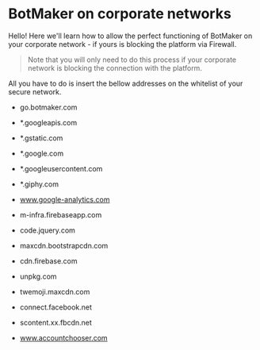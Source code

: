 # BotMaker on corporate networks

Hello! Here we'll learn how to allow the perfect functioning of BotMaker on your corporate network - if yours is blocking the platform via Firewall.

>Note that you will only need to do this process if your corporate network is blocking the connection with the platform.

All you have to do is insert the bellow addresses on the whitelist of your secure network.

- go.botmaker.com

- *.googleapis.com

- *.gstatic.com

- *.google.com

- *.googleusercontent.com

- *.giphy.com

- www.google-analytics.com

- m-infra.firebaseapp.com

- code.jquery.com

- maxcdn.bootstrapcdn.com

- cdn.firebase.com

- unpkg.com

- twemoji.maxcdn.com

- connect.facebook.net

- scontent.xx.fbcdn.net

- www.accountchooser.com



